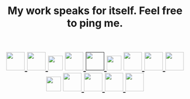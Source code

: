 <br><br>

<!-- THE OPENING HOOK -->
<h1 align="center">
  My work speaks for itself. Feel free to ping me.
  <br><br>

<!-- CONNECTION CENTER -->
<p align="center">
  
  <!-- Email me -->
  <a href="mailto:noam@noamsiegel.com">
    <img src="https://cdn-icons-png.flaticon.com/512/831/831306.png" target="_blank" width="50"/>
  </a>
  <!-- Schedule 30m Call -->
  <a href="https://zcal.co/noam/30min">
    <img src="https://cdn-icons-png.flaticon.com/512/8330/8330515.png" target="_blank" width="50"/>
  </a>
  
 <!-- PORTFOLIO -->
 <img src="https://cdn-icons-png.flaticon.com/512/860/860821.png" width="40"/>

  <!-- Personal Website -->
  <a href= "https://www.noamsiegel.com">
    <img src="https://cdn-icons-png.flaticon.com/512/5584/5584030.png" target="_blank" width="50"/>
  </a>
  <!-- Resume !FIX -->
  <a href="">
    <img src="https://cdn-icons-png.flaticon.com/512/2195/2195529.png" target="_blank" width="50"/>
  </a>
  
<!-- COMPUTER SCIENCE RELATED -->
<img src="https://cdn-icons-png.flaticon.com/512/860/860821.png" width="40"/>
  
  <!-- GitHub  -->
  <a href= "https://github.com/noamsiegel">
    <img src="https://cdn-icons-png.flaticon.com/512/733/733553.png" target="_blank" width="50"/>
  </a>
  <!-- StackOverFlow -->
  <a href="https://stackoverflow.com/users/11591960/noam-siegel">
    <img src="https://cdn-icons-png.flaticon.com/512/2111/2111628.png" target="_blank" width="50"/>
  </a>
  <!-- Grepper -->
  <a href="https://www.codegrepper.com/profile/noam-siegel#">
    <img src="https://repository-images.githubusercontent.com/386788663/b30df306-a46d-465f-874e-dd7ff1942dbb" target="_blank" width="50"/>
  </a>
  <!--  Leetcode?  -->
  
<!-- SOCIAL PLATFORMS -->
<img src="https://cdn-icons-png.flaticon.com/512/860/860821.png" width="40"/>
  
  <!-- LinkedIn -->
  <a href= "https://www.linkedin.com/in/noamsiegel/">
    <img src="https://cdn-icons-png.flaticon.com/512/174/174857.png" target="_blank" width="50"/>
  </a>
  <!-- Medium Blog Posts --> 
  <a href="https:://medium.com/@noam-siegel">
    <img src="https://cdn-icons-png.flaticon.com/512/2504/2504925.png" target="_blank" width="50"/>
  </a>
  <!-- Twitter -->
  <a href= "https://twitter.com/noamsiegel">
    <img src="https://cdn-icons-png.flaticon.com/512/3256/3256013.png" target="_blank" width="50"/>
  </a>
  <!-- YouTube -->
  <a href="https://www.youtube.com/channel/UCgLua0dz2Yk8x_6xxdKQYOw?sub_confirmation=1">
    <img src="https://cdn-icons-png.flaticon.com/512/3256/3256012.png" target="_blank" width="50"/>
  </a>

 <!-- FOR LATER
  <a href="https://www.buymeacoffee.com/">
  <img src="https://img.icons8.com/material-outlined/30/689d6a/cafe.png"/>
  </a>
 -->
</p>

<br><br>
